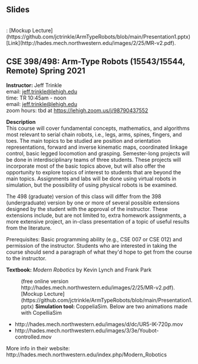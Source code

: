 <h2>Slides</h2>
<br>
: [Mockup Lecture](https://github.com/jctrinkle/ArmTypeRobots/blob/main/Presentation1.pptx)
<br>
[Link](http://hades.mech.northwestern.edu/images/2/25/MR-v2.pdf).


<h2> CSE 398/498: Arm-Type Robots (15543/15544, Remote)  Spring 2021 </h2>

<b>Instructor: </b>  Jeff Trinkle <br>
email: jeff.trinkle@lehigh.edu <br>
time: TR 10:45am - noon <br>
email: jeff.trinkle@lehigh.edu <br>
zoom hours: tbd at https://lehigh.zoom.us/j/98790437552 <br>

<!--
comment delimiters
--> 

<b> Description </b> <br>
This course will cover fundamental concepts, mathematics, and algorithms most relevant to serial chain robots, i.e., legs, arms, spines, fingers, and toes.  The main topics to be studied are position and orientation representations, forward and inverse kinematic maps, coordinated linkage control, basic legged locomotion and grasping.  Semester-long projects will be done in interdisciplinary teams of three students.  These projects will incorporate most of the basic topics above, but will also offer the opportunity to explore topics of interest to students that are beyond the main topics.  Assignments and labs will be done using virtual robots in simulation, but the possibility of using physical robots is be examined.

The 498 (graduate) version of this class will differ from the 398 (undergraduate) version by one or more of several possible extensions designed by the student with the approval of the instructor.  These extensions include, but are not limited to, extra homework assignments, a more extensive project, an in-class presentation of a topic of useful results from the literature.

Prerequisites: Basic programming ability (e.g., CSE 007 or CSE 012) and permission of the instructor. Students who are interested in taking the course should send a paragraph of what they'd hope to get from the course to the instructor.

<b> Textbook: </b> <i>Modern Robotics</i> by Kevin Lynch and Frank Park
  <p style="margin-left: 40px">(free online version http://hades.mech.northwestern.edu/images/2/25/MR-v2.pdf).<br>
  [Mockup Lecture](https://github.com/jctrinkle/ArmTypeRobots/blob/main/Presentation1.pptx)
<b> Simulation tool: </b> CoppeliaSim.  Below are two animations made with CopelliaSim
<ul>
  <li> http://hades.mech.northwestern.edu/images/d/dc/UR5-IK-720p.mov </li>
  <li> http://hades.mech.northwestern.edu/images/3/3e/Youbot-controlled.mov </li>
</ul>
More info in their website: http://hades.mech.northwestern.edu/index.php/Modern_Robotics




